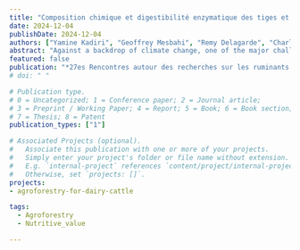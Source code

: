 ```yaml
---
title: "Composition chimique et digestibilité enzymatique des tiges et des feuilles de 4 espèces"
date: 2024-12-04
publishDate: 2024-12-04
authors: ["Yamine Kadiri", "Geoffrey Mesbahi", "Remy Delagarde", "Charlène Barotin", "Sandra Novak"]
abstract: "Against a backdrop of climate change, one of the major challenges facing ruminant breeders is to ensure the forage autonomy of their farms. Increasingly severe summer droughts are forcing farmers to draw on their forage stocks. This has led to a return to old practices, such as reinstating trees on farms. In addition to the ecosystem services provided to agrosystems via carbon sequestration, biodiversity preservation or the creation of shade for animals, these woody plants can be used as fodder to supplement rations in times of shortage. In this study, we assessed the biochemical composition and digestibility of the leaves and stems of four agroforestry tree species to better characterize their forage value. We found higher crude protein concentration, in vitro digestibility and calcium composition in the leaves of all species, and conversely, higher NDF, ADF and ADL in the stems. These results are close to those found in the literature for tree leaves. To our knowledge, there are very few studies indicating the nutritional value of tree stems, and these are often small-diameter stems. Other parameters need to be taken into account when assessing the nutritional value of trees. Furthermore, not all the stems collected in this study would be consumed by cattle. These results need to be refined with the portion of stems actually consumed."
featured: false
publication: "*27es Rencontres autour des recherches sur les ruminants 2024*"
# doi: " "

# Publication type.
# 0 = Uncategorized; 1 = Conference paper; 2 = Journal article;
# 3 = Preprint / Working Paper; 4 = Report; 5 = Book; 6 = Book section;
# 7 = Thesis; 8 = Patent
publication_types: ["1"]

# Associated Projects (optional).
#   Associate this publication with one or more of your projects.
#   Simply enter your project's folder or file name without extension.
#   E.g. `internal-project` references `content/project/internal-project/index.md`.
#   Otherwise, set `projects: []`.
projects:
- agroforestry-for-dairy-cattle

tags:
  - Agroforestry
  - Nutritive_value

---
```


